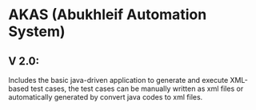 # AKAS (Abukhleif Automation System)

## V 2.0:
Includes the basic java-driven application to generate and execute XML-based test cases, the test cases can be manually written as xml files or automatically generated by convert java codes to xml files.